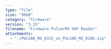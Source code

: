 ```yaml
---
type: "file"
size: "90kB"
category: "firmware"
version: "3.15"
filename: "Firmware PulsarMX UHF Reader"
attachments:
  - "./PULSAR_MX_0315_on_PULSAR_MX_0100.zip"
---
```


